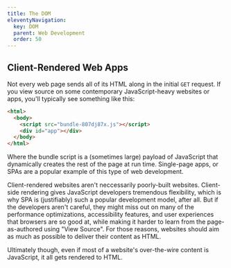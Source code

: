 ```yaml
---
title: The DOM
eleventyNavigation:
  key: DOM
  parent: Web Development
  order: 50
---
```


## Client-Rendered Web Apps

Not every web page sends all of its HTML along in the initial `GET` request. If you view source on some contemporary JavaScript-heavy websites or apps, you'll typically see something like this:

```html
<html>
  <body>
    <script src="bundle-807dj87x.js"></script>
    <div id="app"></div>
  </body>
</html>
```

Where the bundle script is a (sometimes large) payload of JavaScript that dynamically creates the rest of the page at run time. Single-page apps, or <abbr>SPA</abbr>s are a popular example of this type of web development.

Client-rendered websites aren't neccessarily poorly-built websites. Client-side rendering gives JavaScript developers tremendous flexibility, which is why SPA is (justifiably) such a popular development model, after all. But if the developers aren't careful, they might miss out on many of the performance optimizations, accessibility features, and user experiences that browsers are so good at, while making it harder to learn from the page-as-authored using "View Source".
For those reasons, websites should aim as much as possible to deliver their content as <abbr>HTML</abbr>.

Ultimately though, even if most of a website's over-the-wire content is JavaScript, it all gets rendered to HTML.
